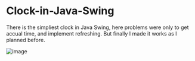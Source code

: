 # Clock-in-Java-Swing

There is the simpliest clock in Java Swing, here problems were only to get accual time, and implement refreshing. 
But finally I made it works as I planned before.

![image](https://user-images.githubusercontent.com/117865892/207130952-850bff3c-4986-4e74-aaec-3403cccba760.png)



